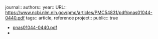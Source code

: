 journal::
authors::
year::
URL:: https://www.ncbi.nlm.nih.gov/pmc/articles/PMC54831/pdf/pnas01044-0440.pdf
tags:: article, reference
project::
public:: true

- [pnas01044-0440.pdf](https://www.ncbi.nlm.nih.gov/pmc/articles/PMC54831/pdf/pnas01044-0440.pdf)
-